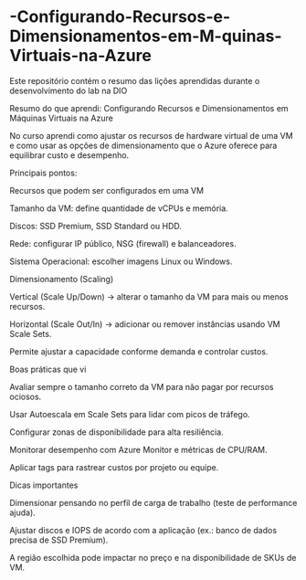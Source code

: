 # -Configurando-Recursos-e-Dimensionamentos-em-M-quinas-Virtuais-na-Azure
Este repositório contém o resumo das lições aprendidas durante o desenvolvimento do lab na DIO

Resumo do que aprendi: Configurando Recursos e Dimensionamentos em Máquinas Virtuais na Azure

No curso aprendi como ajustar os recursos de hardware virtual de uma VM e como usar as opções de dimensionamento que o Azure oferece para equilibrar custo e desempenho.

Principais pontos:

Recursos que podem ser configurados em uma VM

Tamanho da VM: define quantidade de vCPUs e memória.

Discos: SSD Premium, SSD Standard ou HDD.

Rede: configurar IP público, NSG (firewall) e balanceadores.

Sistema Operacional: escolher imagens Linux ou Windows.

Dimensionamento (Scaling)

Vertical (Scale Up/Down) → alterar o tamanho da VM para mais ou menos recursos.

Horizontal (Scale Out/In) → adicionar ou remover instâncias usando VM Scale Sets.

Permite ajustar a capacidade conforme demanda e controlar custos.

Boas práticas que vi

Avaliar sempre o tamanho correto da VM para não pagar por recursos ociosos.

Usar Autoescala em Scale Sets para lidar com picos de tráfego.

Configurar zonas de disponibilidade para alta resiliência.

Monitorar desempenho com Azure Monitor e métricas de CPU/RAM.

Aplicar tags para rastrear custos por projeto ou equipe.

Dicas importantes

Dimensionar pensando no perfil de carga de trabalho (teste de performance ajuda).

Ajustar discos e IOPS de acordo com a aplicação (ex.: banco de dados precisa de SSD Premium).

A região escolhida pode impactar no preço e na disponibilidade de SKUs de VM.
